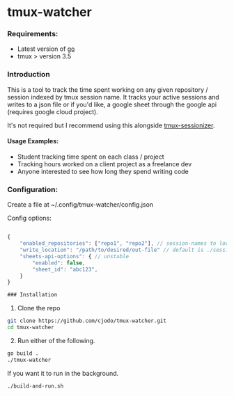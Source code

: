 # tmux-watcher

### Requirements: 
- Latest version of [go](https://go.dev/) 
-  tmux > version 3.5

### Introduction

This is a tool to track the time spent working on any given repository / session indexed by tmux session name.  It tracks your active sessions and writes to a json file or if you'd like, a google sheet through the google api (requires google cloud project).  

It's not required but I recommend using this alongside [tmux-sessionizer](https://github.com/jrmoulton/tmux-sessionizer).  

#### Usage Examples:
- Student tracking time spent on each class / project
- Tracking hours worked on a client project as a freelance dev
- Anyone interested to see how long they spend writing code

### Configuration: 

Create a file at ~/.config/tmux-watcher/config.json

Config options: 

```js

{
    "enabled_repositories": ["repo1", "repo2"], // session-names to look for
    "write_location": "/path/to/desired/out-file" // default is ./sessions.json
    "sheets-api-options": { // unstable
        "enabled": false,
        "sheet_id": "abc123",
    }
}

### Installation 

```

1. Clone the repo
```sh
git clone https://github.com/cjodo/tmux-watcher.git
cd tmux-watcher
```

2. Run either of the following.

```sh
go build .
./tmux-watcher
```
If you want it to run in the background. 
```sh 
./build-and-run.sh
```
